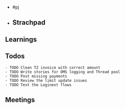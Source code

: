 - #pj
- ## Strachpad
## Learnings
## Todos
	- TODO Clean TZ invoice with correct amount
	- TODO Write stories for OMS logging and Thread pool
	- TODO Post missing payments
	- TODO Review the limit update issues
	- TODO Test the Loginext flows
## Meetings